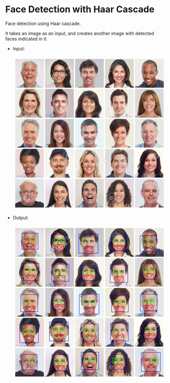 # Face Detection with Haar Cascade

Face detection using Haar cascade.

It takes an image as an input, and creates another image with detected faces indicated in it.

  - Input:<br><br>
![Faces](/face_detection_haar/img/face.jpg)

  - Output:<br><br>
![Faces detected](/face_detection_haar/img/face_detected.jpg)
